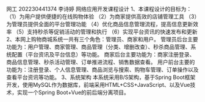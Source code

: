 网工 202230441374 李诗婷 网络应用开发课程设计
1、本课程设计的目标为：
（1）为用户提供便捷的在线购物体验
（2）为商家提供高效的店铺管理工具
（3）为管理员提供全面的平台管理功能
（4）优化商品信息管理流程，提高信息更新效率
（5）支持秒杀等促销活动的管理和执行
（6）实现平台资讯的快速发布和更新
2、本网上购物商城系统一共有三个角色：管理员、商家和用户。
管理员后台主要功能为：用户管理、商家管理、商品管理（分类、增删改查）、秒杀商品管理、系统配置（平台资讯及平台信息）等功能。
商家后台主要功能为：商家注册登录、商品信息管理、秒杀活动管理、订单推进流程、销售数据查看。
用户前台主要的功能为：注册登录、个人信息管理、商品浏览与搜索、购物车管理、订单操作以及查看平台资讯等功能。
3、系统架构
本系统采用B/S架构，基于Spring Boot框架开发，使用MySQL作为数据库，前端采用HTML+CSS+JavaScript、以及Vue技术，实现一个Spring Boot+Vue的前后端分离项目。
